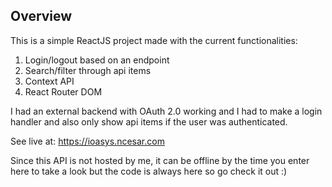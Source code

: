 ## Overview

This is a simple ReactJS project made with the current functionalities:

1. Login/logout based on an endpoint
2. Search/filter through api items
3. Context API
4. React Router DOM

I had an external backend with OAuth 2.0 working and I had to make a login handler and also only show api items if the user was authenticated.

See live at: https://ioasys.ncesar.com

Since this API is not hosted by me, it can be offline by the time you enter here to take a look but the code is always here so go check it out :)
